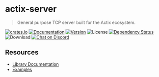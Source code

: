 # actix-server

> General purpose TCP server built for the Actix ecosystem.

[![crates.io](https://img.shields.io/crates/v/actix-server?label=latest)](https://crates.io/crates/actix-server)
[![Documentation](https://docs.rs/actix-server/badge.svg?version=2.0.0)](https://docs.rs/actix-server/2.0.0)
[![Version](https://img.shields.io/badge/rustc-1.52+-ab6000.svg)](https://blog.rust-lang.org/2021/05/06/Rust-1.52.0.html)
![License](https://img.shields.io/crates/l/actix-server.svg)
[![Dependency Status](https://deps.rs/crate/actix-server/2.0.0/status.svg)](https://deps.rs/crate/actix-server/2.0.0)
![Download](https://img.shields.io/crates/d/actix-server.svg)
[![Chat on Discord](https://img.shields.io/discord/771444961383153695?label=chat&logo=discord)](https://discord.gg/NWpN5mmg3x)

## Resources
- [Library Documentation](https://docs.rs/actix-server)
- [Examples](/actix-server/examples)
